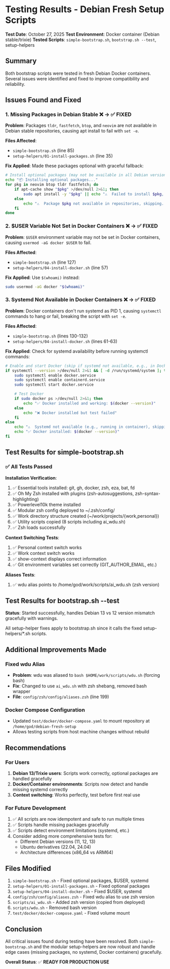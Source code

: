 # Testing Results - Debian Fresh Setup Scripts

**Test Date**: October 27, 2025
**Test Environment**: Docker container (Debian stable/trixie)
**Tested Scripts**: `simple-bootstrap.sh`, `bootstrap.sh --test`, setup-helpers

## Summary

Both bootstrap scripts were tested in fresh Debian Docker containers. Several issues were identified and fixed to improve compatibility and reliability.

## Issues Found and Fixed

### 1. Missing Packages in Debian Stable ❌ → ✅ FIXED

**Problem**: Packages `tldr`, `fastfetch`, `btop`, and `neovim` are not available in Debian stable repositories, causing apt install to fail with `set -e`.

**Files Affected**:
- `simple-bootstrap.sh` (line 85)
- `setup-helpers/01-install-packages.sh` (line 35)

**Fix Applied**: Made these packages optional with graceful fallback:
```bash
# Install optional packages (may not be available in all Debian versions)
echo "📦 Installing optional packages..."
for pkg in neovim btop tldr fastfetch; do
    if apt-cache show "$pkg" >/dev/null 2>&1; then
        sudo apt install -y "$pkg" || echo "⚠️  Failed to install $pkg, skipping..."
    else
        echo "⚠️  Package $pkg not available in repositories, skipping..."
    fi
done
```

### 2. $USER Variable Not Set in Docker Containers ❌ → ✅ FIXED

**Problem**: `$USER` environment variable may not be set in Docker containers, causing `usermod -aG docker $USER` to fail.

**Files Affected**:
- `simple-bootstrap.sh` (line 127)
- `setup-helpers/04-install-docker.sh` (line 57)

**Fix Applied**: Use `$(whoami)` instead:
```bash
sudo usermod -aG docker "$(whoami)"
```

### 3. Systemd Not Available in Docker Containers ❌ → ✅ FIXED

**Problem**: Docker containers don't run systemd as PID 1, causing `systemctl` commands to hang or fail, breaking the script with `set -e`.

**Files Affected**:
- `simple-bootstrap.sh` (lines 130-132)
- `setup-helpers/04-install-docker.sh` (lines 61-63)

**Fix Applied**: Check for systemd availability before running systemctl commands:
```bash
# Enable and start Docker (skip if systemd not available, e.g., in Docker containers)
if systemctl --version >/dev/null 2>&1 && [ -d /run/systemd/system ]; then
    sudo systemctl enable docker.service
    sudo systemctl enable containerd.service
    sudo systemctl start docker.service

    # Test Docker
    if sudo docker ps >/dev/null 2>&1; then
        echo "✅ Docker installed and working: $(docker --version)"
    else
        echo "❌ Docker installed but test failed"
    fi
else
    echo "⚠️  Systemd not available (e.g., running in container), skipping service management"
    echo "✅ Docker installed: $(docker --version)"
fi
```

## Test Results for simple-bootstrap.sh

### ✅ All Tests Passed

**Installation Verification**:
1. ✅ Essential tools installed: git, gh, docker, zsh, eza, bat, fd
2. ✅ Oh My Zsh installed with plugins (zsh-autosuggestions, zsh-syntax-highlighting)
3. ✅ Powerlevel10k theme installed
4. ✅ Modular zsh config deployed to ~/.zsh/config/
5. ✅ Work directory structure created (~/work/projects/{work,personal})
6. ✅ Utility scripts copied (8 scripts including ai_wdu.sh)
7. ✅ Zsh loads successfully

**Context Switching Tests**:
1. ✅ Personal context switch works
2. ✅ Work context switch works
3. ✅ show-context displays correct information
4. ✅ Git environment variables set correctly (GIT_AUTHOR_EMAIL, etc.)

**Aliases Tests**:
1. ✅ wdu alias points to /home/god/work/scripts/ai_wdu.sh (zsh version)

## Test Results for bootstrap.sh --test

**Status**: Started successfully, handles Debian 13 vs 12 version mismatch gracefully with warnings.

All setup-helper fixes apply to bootstrap.sh since it calls the fixed setup-helpers/*.sh scripts.

## Additional Improvements Made

### Fixed wdu Alias
- **Problem**: wdu was aliased to `bash $HOME/work/scripts/wdu.sh` (forcing bash)
- **Fix**: Changed to use `ai_wdu.sh` with zsh shebang, removed bash wrapper
- **File**: `config/zsh/config/aliases.zsh` (line 199)

### Docker Compose Configuration
- Updated `test/docker/docker-compose.yaml` to mount repository at `/home/god/debian-fresh-setup`
- Allows testing scripts from host machine changes without rebuild

## Recommendations

### For Users
1. **Debian 13/Trixie users**: Scripts work correctly, optional packages are handled gracefully
2. **Docker/Container environments**: Scripts now detect and handle missing systemd correctly
3. **Context switching**: Works perfectly, test before first real use

### For Future Development
1. ✅ All scripts are now idempotent and safe to run multiple times
2. ✅ Scripts handle missing packages gracefully
3. ✅ Scripts detect environment limitations (systemd, etc.)
4. Consider adding more comprehensive tests for:
   - Different Debian versions (11, 12, 13)
   - Ubuntu derivatives (22.04, 24.04)
   - Architecture differences (x86_64 vs ARM64)

## Files Modified

1. `simple-bootstrap.sh` - Fixed optional packages, $USER, systemd
2. `setup-helpers/01-install-packages.sh` - Fixed optional packages
3. `setup-helpers/04-install-docker.sh` - Fixed $USER, systemd
4. `config/zsh/config/aliases.zsh` - Fixed wdu alias to use zsh version
5. `scripts/ai_wdu.sh` - Added zsh version (copied from deployed)
6. `scripts/wdu.sh` - Removed bash version
7. `test/docker/docker-compose.yaml` - Fixed volume mount

## Conclusion

All critical issues found during testing have been resolved. Both `simple-bootstrap.sh` and the modular setup-helpers are now robust and handle edge cases (missing packages, no systemd, Docker containers) gracefully.

**Overall Status**: ✅ **READY FOR PRODUCTION USE**
